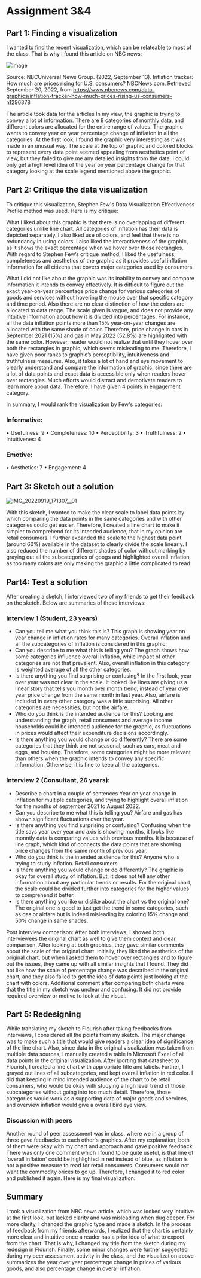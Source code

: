 # Assignment 3&4

## Part 1: Finding a visualization

I wanted to find the recent visualization, which can be relateable to most of the class. That is why I found this article on NBC news: 

![image](https://user-images.githubusercontent.com/113068886/191321538-3a7cb234-cb4b-4bbf-a063-9ea90578e5c5.png)

Source: NBCUniversal News Group. (2022, September 13). Inflation tracker: How much are prices rising for U.S. consumers? NBCNews.com. Retrieved September 20, 2022, from https://www.nbcnews.com/data-graphics/inflation-tracker-how-much-prices-rising-us-consumers-n1296378  

The article took data for the articles
In my view, the graphic is trying to convey a lot of information. There are 8 categories of monthly data, and different colors are allocated for the entire range of values. The graphic wants to convey year on year percentage change of inflation in all the categories. At the first look, I found the graphic very interesting as it was made in an unusual way. The scale at the top of graphic and colored blocks to represent every data point seemed appealing from aesthetics point of view, but they failed to give me any detailed insights from the data. I could only get a high level idea of the year on year percentage change for that category looking at the scale legend mentioned above the graphic.

## Part 2: Critique the data visualization

To critique this visualization, Stephen Few's Data Visualization Effectiveness Profile method was used. Here is my critique:

What I liked about this graphic is that there is no overlapping of different categories unlike line chart. All categories of inflation has their data is depicted separately. I also liked use of colors, and feel that there is no redundancy in using colors. I also liked the interactiveness of the graphic, as it shows the exact percentage when we hover over those rectangles. With regard to Stephen Few’s critique method, I liked the usefulness, completeness and aesthetics of the graphic as it provides useful inflation information for all citizens that covers major categories used by consumers. 

What I did not like about the graphic was its inability to convey and compare information it intends to convey effectively. It is difficult to figure out the exact year-on-year percentage price change for various categories of goods and services without hovering the mouse over that specific category and time period. Also there are no clear distinction of how the colors are allocated to data range. The scale given is vague, and does not provide any intuitive information about how it is divided into percentages. For instance, all the data inflation points more than 15% year-on-year changes are allocated with the same shade of color. Therefore, price change in cars in September 2021 (15%) and gas in May 2022 (52.8%) are highlighted with the same color. However, reader would not realize that until they hover over both the rectangles in graphic, which seems misleading to me. Therefore, I have given poor ranks to graphic’s perceptibility, intuitiveness and truthfulness measures. Also, it takes a lot of hand and eye movement to clearly understand and compare the information of graphic, since there are a lot of data points and exact data is accessible only when readers hover over rectangles. Much efforts would distract and demotivate readers to learn more about data. Therefore, I have given 4 points in engagement category.

In summary, I would rank the visualization by Few's categories: 

### Informative:

• Usefulness: 9
• Completeness: 10
• Perceptibility: 3
• Truthfulness: 2
• Intuitivenes: 4

### Emotive:

• Aesthetics: 7
• Engagement: 4

## Part 3: Sketch out a solution

![IMG_20220919_171307__01](https://user-images.githubusercontent.com/113068886/191329011-3f993cb9-4933-4445-8c34-2d81ea079af4.jpg)

With this sketch, I wanted to make the clear scale to label data points by which comparing the data points in the same categories and with other categories could get easier. Therefore, I created a line chart to make it simpler to comprehend  for its intended audience, that in my opinion are retail consumers. I further expanded the scale to the highest data point (around 60%) available in the dataset to clearly divide the scale linearly. I also reduced the number of different shades of color without marking by graying out all the subcategories of googs and highlighted overall inflation, as too many colors are only making the graphic a little complicated to read.

## Part4: Test a solution

After creating a sketch, I interviewed two of my friends to get their feedback on the sketch. Below are summaries of those interviews: 

### Interview 1 (Student, 23 years)
- Can you tell me what you think this is?
This graph is showing year on year change in inflation rates for many categories. Overall inflation and all the subcategories of inflation is considered in this graphic.
- Can you describe to me what this is telling you?
The graph shows how some categories influence overall inflation, while impact of other categories are not that prevalent. Also, overall inflation in this category is weighted average of all the other categories.
- Is there anything you find surprising or confusing?
In the first look, year over year was not clear in the scale. It looked like lines are giving us a linear story that tells you month over month trend, instead of year over year price change from the same month in last year.  Also, airfare is included in every other category was a little surprising. All other categories are necessities, but not the airfare.
- Who do you think is the intended audience for this?
Looking and understanding the graph, retail consumers and average income households could be intended audience for the graphic, as fluctuations in prices would affect their expenditure decisions accordingly.
- Is there anything you would change or do differently?
There are some categories that they think are not seasonal, such as cars, meat and eggs, and housing. Therefore, some categories might be more relevant than others when the graphic intends to convey any specific information. Otherwise, it is fine to keep all the categories.

### Interview 2 (Consultant, 26 years):
 
- Describe a chart in a couple of sentences
Year on year change in inflation for multiple categories, and trying to highlight overall inflation for the months of september 2021 to August 2022. 
- Can you describe to me what this is telling you?
Airfare and gas has shown significant fluctuations over the year.
- Is there anything you find surprising or confusing?
Confusing when the title says year over year and axis is showing months, it looks like monntly data is comparing values with previous months. It is because of line graph, which kind of connects the data points that are showing price changes from the same month of previous year.
- Who do you think is the intended audience for this?
Anyone who is trying to study inflation. Retail consumers
- Is there anything you would change or do differently? 
The graphic is okay for overall study of inflation. But, it does not tell any other information about any particular trends or results. 
For the original chart, the scale could be divided further into categories for the higher values to comprehend it better.
- Is there anything you like or dislike about the chart vs the original one?
The original one is good to just get the trend in some categories, such as gas or airfare but is indeed misleading by coloring 15% change and 50% change in same shades. 
 
Post interview comparison:
After both interviews, I showed both interviewees the original chart as well to give them context and clear comparison. After looking at both graphics, they gave similar comments about the scale of the original chart. Initially, they liked the aesthetics of the original chart, but when I asked them to hover over rectangles and to figure out the issues, they came up with all similar insights that I found. They did not like how the scale of percentage change was described in the original chart, and they also failed to get the idea of data points just looking at the chart with colors. 
Additional comment after comparing both charts were that the title in my sketch was unclear and confusing. It did not provide required overview or motive to look at the visual. 

## Part 5: Redesigning 

While translating my sketch to Flourish after taking feedbacks from interviews, I considered all the points from my sketch. The major change was to make such a title that would give readers a clear idea of significance of the line chart. Also, since data in the original visualization was taken from multiple data sources, I manually created a table in Microsoft Excel of all data points in the original visualization. After iporting that datasheet to Flourish, I created a line chart with appropriate title and labels. Further, I grayed out lines of all subcategories, and kept overall inflation in red color. I did that keeping in mind intended audience of the chart to be retail consumers, who would be okay with studying a high level trend of those subcategories without going into too much detail. Therefore, those categories would work as a supporting data of major goods and services, and overview inflation would give a overall bird eye view.

### Discussion with peers

Another round of peer assessment was in class, where we in a group of three gave feedbacks to each other's graphics. After my explanation, both of them were okay with my chart and approach and gave positive feedback. There was only one comment which I found to be quite useful, is that line of 'overall inflation' could be highlighted in red instead of blue, as inflation is not a positive measure to read for retail consumers. Consumers would not want the commodity orices to go up. Therefore, I changed it to red color and published it again. Here is my final visualization:

<div class="flourish-embed flourish-chart" data-src="visualisation/11228376"><script src="https://public.flourish.studio/resources/embed.js"></script></div>

## Summary

I took a visualization from NBC news article, which was looked very intuitive at the first look, but lacked clarity and was misleading when dug deeper. For more clarity, I changed the graphic type and made a sketch. In the process of feedback from my friends afterwards, I realized that the chart is certainly more clear and intuitive once a reader has a prior idea of what to expect from the chart. That is why, I changed my title from the sketch during my redesign in Flourish. Finally, some minor changes were further suggested during my peer assessment activity in the class, and the visualization above summarizes the year over year percentage change in prices of various goods, and also percentage change in overall inflation.

